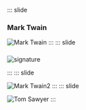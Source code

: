 ::: slide
### Mark Twain
![Mark Twain](https://upload.wikimedia.org/wikipedia/commons/thumb/2/2d/Mark_Twain_by_Abdullah_Fr%C3%A8res%2C_1867.jpg/360px-Mark_Twain_by_Abdullah_Fr%C3%A8res%2C_1867.jpg)
:::
::: slide
### 
![signature](https://upload.wikimedia.org/wikipedia/commons/thumb/c/cf/%D0%90%D0%B2%D1%82%D0%BE%D0%B3%D1%80%D0%B0%D1%84_%D0%9C%D0%B0%D1%80%D0%BA_%D0%A2%D0%B2%D0%B5%D0%BD.JPG/1280px-%D0%90%D0%B2%D1%82%D0%BE%D0%B3%D1%80%D0%B0%D1%84_%D0%9C%D0%B0%D1%80%D0%BA_%D0%A2%D0%B2%D0%B5%D0%BD.JPG)

:::
::: slide

![Mark Twain2](https://upload.wikimedia.org/wikipedia/commons/4/4d/Autochrome_of_Mark_Twain.jpg)
:::
::: slide

![Tom Sawyer](https://upload.wikimedia.org/wikipedia/commons/thumb/1/1d/Tom_Sawyer_1876_frontispiece.jpg/174px-Tom_Sawyer_1876_frontispiece.jpg)
:::
